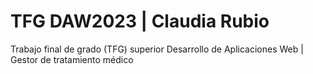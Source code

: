 # TFG DAW2023 | Claudia Rubio

Trabajo final de grado (TFG) superior Desarrollo de Aplicaciones Web | Gestor de tratamiento médico


